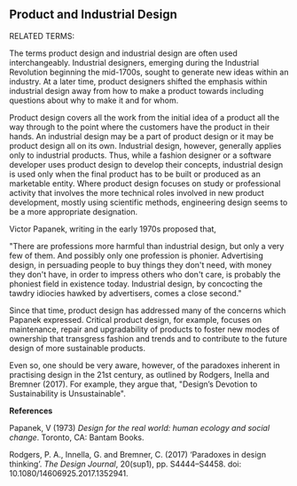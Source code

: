 ## Product and Industrial Design

RELATED TERMS: 

The terms product design and industrial design are often used interchangeably. Industrial designers, emerging during the Industrial Revolution beginning the mid-1700s, sought to generate new ideas within an industry. At a later time, product designers shifted the emphasis within industrial design away from how to make a product towards including questions about why to make it and for whom. 

Product design covers all the work from the initial idea of a product all the way through to the point where the customers have the product in their hands. An industrial design may be a part of product design or it may be product design all on its own. Industrial design, however, generally applies only to industrial products. Thus, while a fashion designer or a software developer uses product design to develop their concepts, industrial design is used only when the final product has to be built or produced as an marketable entity. Where product design focuses on study or professional activity that involves the more technical roles involved in new product development, mostly using scientific methods, engineering design seems to be a more appropriate designation.

Victor Papanek, writing in the early 1970s proposed that, 

"There are professions more harmful than industrial design, but only a very few of them. And possibly only one profession is phonier. Advertising design, in persuading people to buy things they don't need, with money they don't have, in order to impress others who don't care, is probably the phoniest field in existence today. Industrial design, by concocting the tawdry idiocies hawked by advertisers, comes a close second."

Since that time, product design has addressed many of the concerns which Papanek expressed. Critical product design, for example, focuses on maintenance, repair and upgradability of products to foster new modes of ownership that transgress fashion and trends and to contribute to the future design of more sustainable products.

Even so, one should be very aware, however, of the paradoxes inherent in practising design in the 21st century, as outlined by Rodgers, Inella and Bremner (2017). For example, they argue that, "Design’s Devotion to Sustainability is Unsustainable".

**References**

Papanek, V (1973) _Design for the real world: human ecology and social change_. Toronto, CA: Bantam Books.

Rodgers, P. A., Innella, G. and Bremner, C. (2017) ‘Paradoxes in design thinking’. _The Design Journal_, 20(sup1), pp. S4444–S4458. doi: 10.1080/14606925.2017.1352941.

